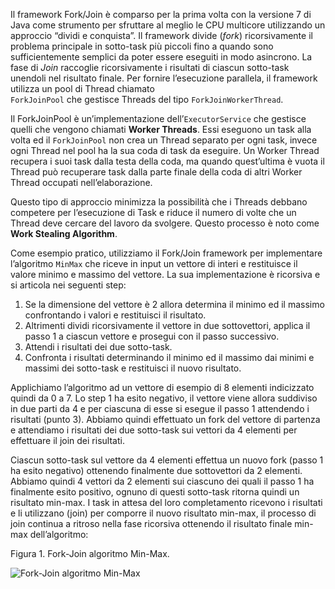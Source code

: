 Il framework Fork/Join è comparso per la prima volta con la versione 7 di Java come strumento per sfruttare al meglio le CPU multicore utilizzando un approccio “dividi e conquista”. Il framework divide (_fork_) ricorsivamente il problema principale in sotto-task più piccoli fino a quando sono sufficientemente semplici da poter essere eseguiti in modo asincrono. La fase di _Join_ raccoglie ricorsivamente i risultati di ciascun sotto-task unendoli nel risultato finale. Per fornire l’esecuzione parallela, il framework utilizza un pool di Thread chiamato  
`ForkJoinPool` che gestisce Threads del tipo `ForkJoinWorkerThread`.

Il ForkJoinPool è un’implementazione dell’`ExecutorService` che gestisce quelli che vengono chiamati **Worker Threads**. Essi eseguono un task alla volta ed il `ForkJoinPool` non crea un Thread separato per ogni task, invece ogni Thread nel pool ha la sua coda di task da eseguire. Un Worker Thread recupera i suoi task dalla testa della coda, ma quando quest’ultima è vuota il Thread può recuperare task dalla parte finale della coda di altri Worker Thread occupati nell’elaborazione.

Questo tipo di approccio minimizza la possibilità che i Threads debbano competere per l’esecuzione di Task e riduce il numero di volte che un Thread deve cercare del lavoro da svolgere. Questo processo è noto come **Work Stealing Algorithm**.

Come esempio pratico, utilizziamo il Fork/Join framework per implementare l’algoritmo `MinMax` che riceve in input un vettore di interi e restituisce il valore minimo e massimo del vettore. La sua implementazione è ricorsiva e si articola nei seguenti step:

1.  Se la dimensione del vettore è 2 allora determina il minimo ed il massimo confrontando i valori e restituisci il risultato.
2.  Altrimenti dividi ricorsivamente il vettore in due sottovettori, applica il passo 1 a ciascun vettore e prosegui con il passo successivo.
3.  Attendi i risultati dei due sotto-task.
4.  Confronta i risultati determinando il minimo ed il massimo dai minimi e massimi dei sotto-task e restituisci il nuovo risultato.

Applichiamo l’algoritmo ad un vettore di esempio di 8 elementi indicizzato quindi da 0 a 7. Lo step 1 ha esito negativo, il vettore viene allora suddiviso in due parti da 4 e per ciascuna di esse si esegue il passo 1 attendendo i risultati (punto 3). Abbiamo quindi effettuato un fork del vettore di partenza e attendiamo i risultati dei due sotto-task sui vettori da 4 elementi per effettuare il join dei risultati.

Ciascun sotto-task sul vettore da 4 elementi effettua un nuovo fork (passo 1 ha esito negativo) ottenendo finalmente due sottovettori da 2 elementi. Abbiamo quindi 4 vettori da 2 elementi sui ciascuno dei quali il passo 1 ha finalmente esito positivo, ognuno di questi sotto-task ritorna quindi un risultato min-max. I task in attesa del loro completamento ricevono i risultati e li utilizzano (join) per comporre il nuovo risultato min-max, il processo di join continua a ritroso nella fase ricorsiva ottenendo il risultato finale min-max dell’algoritmo:

Figura 1. Fork-Join algoritmo Min-Max.

![Fork-Join algoritmo Min-Max](https://tbm-html.s3.amazonaws.com/app/uploads/2017/11/minMax.png)